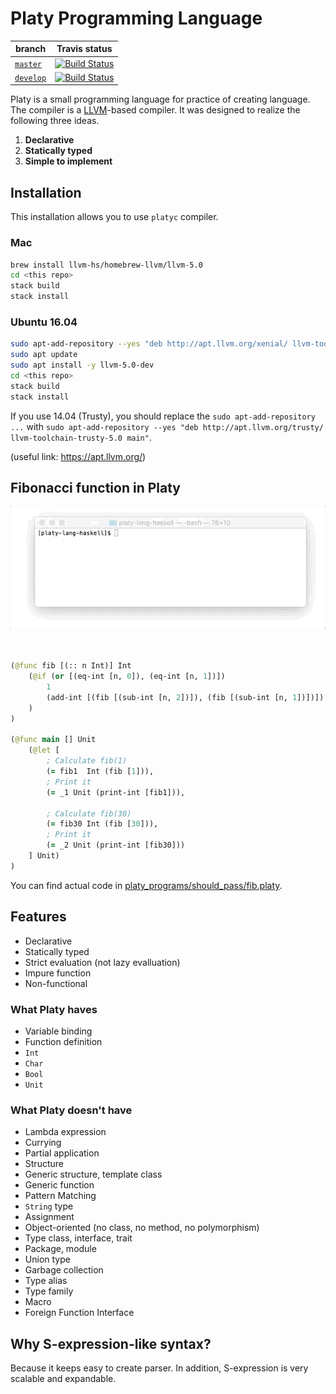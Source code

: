 # Platy Programming Language

| branch | Travis status|
| --- | --- |
| [`master`](https://github.com/nwtgck/platy-lang-haskell/tree/master) | [![Build Status](https://travis-ci.com/nwtgck/platy-lang-haskell.svg?token=TuxNpqznwwyy7hyJwBVm&branch=master)](https://travis-ci.com/nwtgck/platy-lang-haskell) |
| [`develop`](https://github.com/nwtgck/platy-lang-haskell/tree/develop) | [![Build Status](https://travis-ci.com/nwtgck/platy-lang-haskell.svg?token=TuxNpqznwwyy7hyJwBVm&branch=develop)](https://travis-ci.com/nwtgck/platy-lang-haskell) |

Platy is a small programming language for practice of creating language. The compiler is a [LLVM](https://llvm.org/)-based compiler.
It was designed to realize the following three ideas.

1. **Declarative**
1. **Statically typed**
1. **Simple to implement**


## Installation

This installation allows you to use `platyc` compiler.

### Mac

```bash
brew install llvm-hs/homebrew-llvm/llvm-5.0
cd <this repo>
stack build
stack install
```

### Ubuntu 16.04

```bash
sudo apt-add-repository --yes "deb http://apt.llvm.org/xenial/ llvm-toolchain-xenial-5.0 main"
sudo apt update
sudo apt install -y llvm-5.0-dev
cd <this repo>
stack build
stack install
```

If you use 14.04 (Trusty), you should replace the `sudo apt-add-repository ...` with `sudo apt-add-repository --yes "deb http://apt.llvm.org/trusty/ llvm-toolchain-trusty-5.0 main"`.

(useful link: https://apt.llvm.org/)


## Fibonacci function in Platy

![fib gif](demo_images/fib.gif)

```clojure
                                                                        ; [Pseudo code]
                                                                        ;
(@func fib [(:: n Int)] Int                                             ; func fib(n :: Int) -> Int =
    (@if (or [(eq-int [n, 0]), (eq-int [n, 1])])                        ;   if (n == 0 || n == 1)
        1                                                               ;     then 1
        (add-int [(fib [(sub-int [n, 2])]), (fib [(sub-int [n, 1])])])  ;     else fib (n - 2) + fib (n - 1)
    )                                                                   ;
)                                                                       ;
                                                                        ;
(@func main [] Unit                                                     ; func main() -> Unit =
    (@let [                                                             ;   let
        ; Calculate fib(1)                                              ;     // Calculate fib(1)
        (= fib1  Int (fib [1])),                                        ;     fib1 :: Int   = fib(1)
        ; Print it                                                      ;     // Print it
        (= _1 Unit (print-int [fib1])),                                 ;     _1   :: Unit  = print_int(fib1)
                                                                        ;
        ; Calculate fib(30)                                             ;     // Calculate fib(30)
        (= fib30 Int (fib [30])),                                       ;     fib30 :: Int  = fib 30
        ; Print it                                                      ;     // Print it
        (= _2 Unit (print-int [fib30]))                                 ;     _2    :: Unit = print_int(fib30)
    ] Unit)                                                             ;   in Unit
)
```

You can find actual code in [platy_programs/should_pass/fib.platy](platy_programs/should_pass/fib.platy).

## Features

* Declarative
* Statically typed
* Strict evaluation (not lazy evalluation)
* Impure function
* Non-functional


### What Platy haves
* Variable binding
* Function definition
* `Int`
* `Char`
* `Bool`
* `Unit`


### What Platy doesn't have
* Lambda expression
* Currying
* Partial application
* Structure
* Generic structure, template class
* Generic function
* Pattern Matching
* `String` type
* Assignment
* Object-oriented (no class, no method, no polymorphism)
* Type class, interface, trait
* Package, module
* Union type
* Garbage collection
* Type alias
* Type family
* Macro
* Foreign Function Interface


## Why S-expression-like syntax?

Because it keeps easy to create parser. In addition, S-expression is very scalable and expandable.